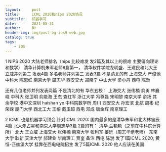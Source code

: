 ```yaml
---
layout:     post
title:      ICML 2020和nips 2020情况
subtitle:   机器学习
date:       2021-05-31
author:     BY
header-img: img/post-bg-ios9-web.jpg
catalog: true
tags:
    - iOS
---
```

1 NIPS 2020 大陆老师排名（nips 比较难发 发2篇及其以上的很难 主要偏向理论和数学）
清华计算机朱军老师8篇第一，
清华软件学院龙明盛、王建民和北大王立威并列第二 发表4篇
多名老师并列第三 发表3篇
不是清北的有
上海交大 严俊驰
中科大 陈恩红
南京大学 周志华
西安交大    郑南宁 
中山大学 梁小丹
西电 陈渤 

还有几位老师并列发表两篇 不是清北的有
华东五校：
上海交大 张伟楠 俞勇 林巍峣
中科大 张卫明 俞能海 王杰 查红军
浙江大学 冯尊磊 宋明黎
南京大学 俞扬
其余学校
港中文深圳 haishan ye
中科院数学所 周川
西安交大  孙宏滨 
北航 周彬
纪荣嵘 厦门大学 
西北工大 王榕 戴玉超
西电 邓成
唐金辉 南京理工 

2 ICML 也是机器学习顶会 针对ICML 2020:
国内最多的是清华朱军和北大林宙辰 4篇 
北大朱占星和南京大学周志华3篇
2篇的有：
清华 兰艳艳（之前在中科院计算所）
北大 王立威 
上海交大 张伟楠 
南京大学 张利军 姜远（周志华组老师）
东南大学 耿新
天津大学 郝建业
华南理工 贾奎
备注
西电 陈渤 发了1篇ICML 2020;
黄恒-匹兹堡大学 挂靠在西电电院招生 发了5篇ICML 2020 他人应该在美国
